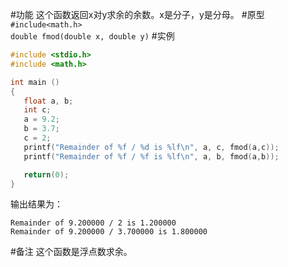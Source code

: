 #功能
这个函数返回x对y求余的余数。x是分子，y是分母。
#原型
`#include<math.h>`  
`double fmod(double x, double y)`
#实例
```c
#include <stdio.h>
#include <math.h>

int main ()
{
   float a, b;
   int c;
   a = 9.2;
   b = 3.7;
   c = 2;
   printf("Remainder of %f / %d is %lf\n", a, c, fmod(a,c));
   printf("Remainder of %f / %f is %lf\n", a, b, fmod(a,b));

   return(0);
}
```
输出结果为：
```shell
Remainder of 9.200000 / 2 is 1.200000
Remainder of 9.200000 / 3.700000 is 1.800000
```
#备注
这个函数是浮点数求余。
